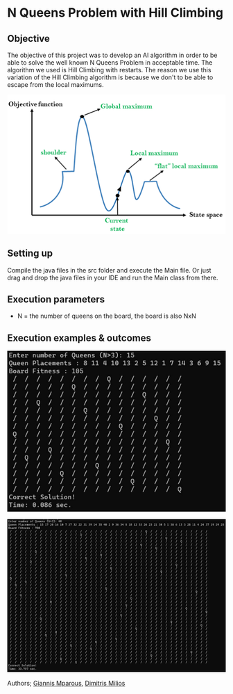 # N Queens Problem with Hill Climbing

## Objective
The objective of this project was to develop an AI algorithm in order to be able to solve the well known N Queens Problem in acceptable time. The algorithm we used is Hill Climbing with restarts. The reason we use this variation of the Hill Climbing algorithm is because we don't to be able to escape from the local maximums. 

<p align="center">
  <img src="https://github.com/giannismparous/n-queens-problem/blob/main/imgs/hill-climbing-algorithm-in-ai.png" />
</p>

## Setting up 
Compile the java files in the src folder and execute the Main file. Or just drag and drop the java files in your IDE and run the Main class from there.

## Execution parameters 

- N = the number of queens on the board, the board is also NxN

## Execution examples & outcomes

<p align="center">
  <img src="https://github.com/giannismparous/n-queens-problem/blob/main/imgs/15.png" />
</p>
<p align="center">
  <img src="https://github.com/giannismparous/n-queens-problem/blob/main/imgs/40.png" />
</p>

Authors; [Giannis Mparous](https://github.com/giannismparous "Giannis Mparous"), [Dimitris Milios](https://github.com/DimMil24 "Dimitris Milios")
